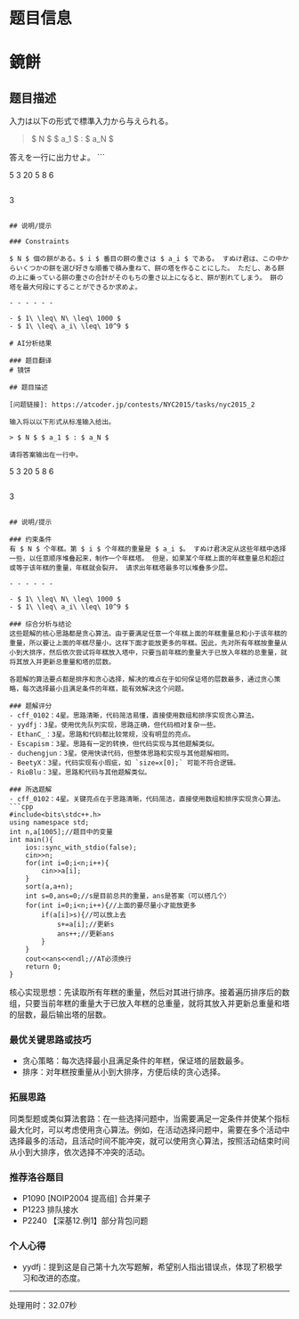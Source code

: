 # 题目信息

# 鏡餅

## 题目描述

[problemUrl]: https://atcoder.jp/contests/NYC2015/tasks/nyc2015_2

入力は以下の形式で標準入力から与えられる。

> $ N $ $ a_1 $ : $ a_N $

 答えを一行に出力せよ。 ```

5
3
20
5
8
6
```

 ```

3
```

## 说明/提示

### Constraints

$ N $ 個の餅がある。$ i $ 番目の餅の重さは $ a_i $ である。 すぬけ君は、この中からいくつかの餅を選び好きな順番で積み重ねて、餅の塔を作ることにした。 ただし、ある餅の上に乗っている餅の重さの合計がそのもちの重さ以上になると、餅が割れてしまう。 餅の塔を最大何段にすることができるか求めよ。

- - - - - -

- $ 1\ \leq\ N\ \leq\ 1000 $
- $ 1\ \leq\ a_i\ \leq\ 10^9 $

# AI分析结果

### 题目翻译
# 镜饼

## 题目描述

[问题链接]: https://atcoder.jp/contests/NYC2015/tasks/nyc2015_2

输入将以以下形式从标准输入给出。

> $ N $ $ a_1 $ : $ a_N $

请将答案输出在一行中。

```
5
3
20
5
8
6
```

```
3
```

## 说明/提示

### 约束条件
有 $ N $ 个年糕。第 $ i $ 个年糕的重量是 $ a_i $。 すぬけ君决定从这些年糕中选择一些，以任意顺序堆叠起来，制作一个年糕塔。 但是，如果某个年糕上面的年糕重量总和超过或等于该年糕的重量，年糕就会裂开。 请求出年糕塔最多可以堆叠多少层。

- - - - - -

- $ 1\ \leq\ N\ \leq\ 1000 $
- $ 1\ \leq\ a_i\ \leq\ 10^9 $

### 综合分析与结论
这些题解的核心思路都是贪心算法。由于要满足任意一个年糕上面的年糕重量总和小于该年糕的重量，所以要让上面的年糕尽量小，这样下面才能放更多的年糕。因此，先对所有年糕按重量从小到大排序，然后依次尝试将年糕放入塔中，只要当前年糕的重量大于已放入年糕的总重量，就将其放入并更新总重量和塔的层数。

各题解的算法要点都是排序和贪心选择，解决的难点在于如何保证塔的层数最多，通过贪心策略，每次选择最小且满足条件的年糕，能有效解决这个问题。

### 题解评分
- cff_0102：4星。思路清晰，代码简洁易懂，直接使用数组和排序实现贪心算法。
- yydfj：3星。使用优先队列实现，思路正确，但代码相对复杂一些。
- EthanC_：3星。思路和代码都比较常规，没有明显的亮点。
- Escapism：3星。思路有一定的转换，但代码实现与其他题解类似。
- duchengjun：3星。使用快读代码，但整体思路和实现与其他题解相同。
- BeetyX：3星。代码实现有小瑕疵，如 `size=x[0];` 可能不符合逻辑。
- RioBlu：3星。思路和代码与其他题解类似。

### 所选题解
- cff_0102：4星。关键亮点在于思路清晰，代码简洁，直接使用数组和排序实现贪心算法。
```cpp
#include<bits\stdc++.h>
using namespace std;
int n,a[1005];//题目中的变量 
int main(){
    ios::sync_with_stdio(false);
    cin>>n;
    for(int i=0;i<n;i++){
        cin>>a[i];
    }
    sort(a,a+n);
    int s=0,ans=0;//s是目前总共的重量，ans是答案（可以搭几个） 
    for(int i=0;i<n;i++){//上面的要尽量小才能放更多 
        if(a[i]>s){//可以放上去 
            s+=a[i];//更新s
            ans++;//更新ans 
        }
    }
    cout<<ans<<endl;//AT必须换行 
    return 0;
} 
```
核心实现思想：先读取所有年糕的重量，然后对其进行排序。接着遍历排序后的数组，只要当前年糕的重量大于已放入年糕的总重量，就将其放入并更新总重量和塔的层数，最后输出塔的层数。

### 最优关键思路或技巧
- 贪心策略：每次选择最小且满足条件的年糕，保证塔的层数最多。
- 排序：对年糕按重量从小到大排序，方便后续的贪心选择。

### 拓展思路
同类型题或类似算法套路：在一些选择问题中，当需要满足一定条件并使某个指标最大化时，可以考虑使用贪心算法。例如，在活动选择问题中，需要在多个活动中选择最多的活动，且活动时间不能冲突，就可以使用贪心算法，按照活动结束时间从小到大排序，依次选择不冲突的活动。

### 推荐洛谷题目
- P1090 [NOIP2004 提高组] 合并果子
- P1223 排队接水
- P2240 【深基12.例1】部分背包问题

### 个人心得
- yydfj：提到这是自己第十九次写题解，希望别人指出错误点，体现了积极学习和改进的态度。 

---
处理用时：32.07秒